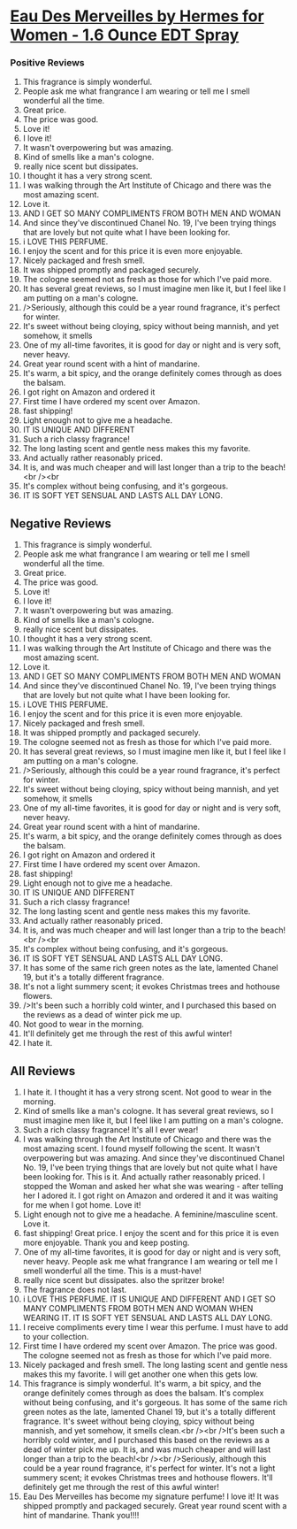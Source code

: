 # [Eau Des Merveilles by Hermes for Women - 1.6 Ounce EDT Spray](https://products.checkmycream.com/products/Eau-Des-Merveilles-by-Hermes-for-Women-1.6-Ounce-EDT-Spray.html)

### Positive Reviews

<ol>
      <li>This fragrance is simply wonderful.  </li>
      <li>People ask me what frangrance I am wearing or tell me I smell wonderful all the time.  </li>
      <li>Great price.  </li>
      <li>The price was good.  </li>
      <li>Love it!</li>
      <li>I love it!  </li>
      <li>It wasn&#x27;t overpowering but was amazing.</li>
      <li>Kind of smells like a man&#x27;s cologne.  </li>
      <li>really nice scent but dissipates.</li>
      <li>I thought it has a very strong scent.</li>
      <li>I was walking through the Art Institute of Chicago and there was the most amazing scent.  </li>
      <li>Love it.</li>
      <li>AND I GET SO MANY COMPLIMENTS FROM BOTH MEN AND WOMAN</li>
      <li>And since they&#x27;ve discontinued Chanel No. 19, I&#x27;ve been trying things that are lovely but not quite what I have been looking for.</li>
      <li>i LOVE THIS PERFUME.  </li>
      <li>I enjoy the scent and for this price it is even more enjoyable.  </li>
      <li>Nicely packaged and fresh smell.  </li>
      <li>It was shipped promptly and packaged securely.</li>
      <li>The cologne seemed not as fresh as those for which I&#x27;ve paid more.</li>
      <li>It has several great reviews, so I must imagine men like it, but I feel like I am putting on a man&#x27;s cologne.</li>
      <li>/&gt;Seriously, although this could be a year round fragrance, it&#x27;s perfect for winter.  </li>
      <li>It&#x27;s sweet without being cloying, spicy without being mannish, and yet somehow, it smells</li>
      <li>One of my all-time favorites, it is good for day or night and is very soft, never heavy.  </li>
      <li>Great year round scent with a hint of mandarine.  </li>
      <li>It&#x27;s warm, a bit spicy, and the orange definitely comes through as does the balsam.  </li>
      <li>I got right on Amazon and ordered it</li>
      <li>First time I have ordered my scent over Amazon.  </li>
      <li>fast shipping!  </li>
      <li>Light enough not to give me a headache.</li>
      <li>IT IS UNIQUE AND DIFFERENT</li>
      <li>Such a rich classy fragrance!  </li>
      <li>The long lasting scent and gentle ness makes this my favorite.  </li>
      <li>And actually rather reasonably priced.</li>
      <li>It is, and was much cheaper and will last longer than a trip to the beach!&lt;br /&gt;&lt;br</li>
      <li>It&#x27;s complex without being confusing, and it&#x27;s gorgeous.  </li>
      <li>IT IS SOFT YET SENSUAL AND LASTS ALL DAY LONG.</li>
</ol>


<h2>Negative Reviews</h2>
<ol>
<li> This fragrance is simply wonderful.  </li>
<li> People ask me what frangrance I am wearing or tell me I smell wonderful all the time.  </li>
<li> Great price.  </li>
<li> The price was good.  </li>
<li> Love it!</li>
<li> I love it!  </li>
<li> It wasn&#x27;t overpowering but was amazing.</li>
<li> Kind of smells like a man&#x27;s cologne.  </li>
<li> really nice scent but dissipates.</li>
<li> I thought it has a very strong scent.</li>
<li> I was walking through the Art Institute of Chicago and there was the most amazing scent.  </li>
<li> Love it.</li>
<li> AND I GET SO MANY COMPLIMENTS FROM BOTH MEN AND WOMAN</li>
<li> And since they&#x27;ve discontinued Chanel No. 19, I&#x27;ve been trying things that are lovely but not quite what I have been looking for.</li>
<li> i LOVE THIS PERFUME.  </li>
<li> I enjoy the scent and for this price it is even more enjoyable.  </li>
<li> Nicely packaged and fresh smell.  </li>
<li> It was shipped promptly and packaged securely.</li>
<li> The cologne seemed not as fresh as those for which I&#x27;ve paid more.</li>
<li> It has several great reviews, so I must imagine men like it, but I feel like I am putting on a man&#x27;s cologne.</li>
<li> /&gt;Seriously, although this could be a year round fragrance, it&#x27;s perfect for winter.  </li>
<li> It&#x27;s sweet without being cloying, spicy without being mannish, and yet somehow, it smells</li>
<li> One of my all-time favorites, it is good for day or night and is very soft, never heavy.  </li>
<li> Great year round scent with a hint of mandarine.  </li>
<li> It&#x27;s warm, a bit spicy, and the orange definitely comes through as does the balsam.  </li>
<li> I got right on Amazon and ordered it</li>
<li> First time I have ordered my scent over Amazon.  </li>
<li> fast shipping!  </li>
<li> Light enough not to give me a headache.</li>
<li> IT IS UNIQUE AND DIFFERENT</li>
<li> Such a rich classy fragrance!  </li>
<li> The long lasting scent and gentle ness makes this my favorite.  </li>
<li> And actually rather reasonably priced.</li>
<li> It is, and was much cheaper and will last longer than a trip to the beach!&lt;br /&gt;&lt;br</li>
<li> It&#x27;s complex without being confusing, and it&#x27;s gorgeous.  </li>
<li> IT IS SOFT YET SENSUAL AND LASTS ALL DAY LONG.</li>
<li> It has some of the same rich green notes as the late, lamented Chanel 19,  but it&#x27;s a totally different fragrance.  </li>
<li> It&#x27;s not a light summery scent;  it evokes Christmas trees and hothouse flowers.  </li>
<li> /&gt;It&#x27;s been such a horribly cold winter, and I purchased this based on the reviews as a dead of winter pick me up.  </li>
<li> Not good to wear in the morning.</li>
<li> It&#x27;ll definitely get me through the rest of this awful winter!</li>
<li> I hate it.</li>
</ol>

<h2>All Reviews</h2>

<ol>
    <li> I hate it. I thought it has a very strong scent. Not good to wear in the morning.</li>
    <li> Kind of smells like a man&#x27;s cologne.  It has several great reviews, so I must imagine men like it, but I feel like I am putting on a man&#x27;s cologne.</li>
    <li> Such a rich classy fragrance!  It&#x27;s all I ever wear!</li>
    <li> I was walking through the Art Institute of Chicago and there was the most amazing scent.  I found myself following the scent. It wasn&#x27;t overpowering but was amazing. And since they&#x27;ve discontinued Chanel No. 19, I&#x27;ve been trying things that are lovely but not quite what I have been looking for. This is it. And actually rather reasonably priced. I stopped the Woman and asked her what she was wearing - after telling her I adored it. I got right on Amazon and ordered it and it was waiting for me when I got home.  Love it!</li>
    <li> Light enough not to give me a headache. A feminine/masculine scent. Love it.</li>
    <li> fast shipping!  Great price.  I enjoy the scent and for this price it is even more enjoyable.  Thank you and keep posting.</li>
    <li> One of my all-time favorites, it is good for day or night and is very soft, never heavy.  People ask me what frangrance I am wearing or tell me I smell wonderful all the time.  This is a must-have!</li>
    <li> really nice scent but dissipates. also the spritzer broke!</li>
    <li> The fragrance does not last.</li>
    <li> i LOVE THIS PERFUME.  IT IS UNIQUE AND DIFFERENT AND I GET SO MANY COMPLIMENTS FROM BOTH MEN AND WOMAN WHEN WEARING IT.  IT IS SOFT YET SENSUAL AND LASTS ALL DAY LONG.</li>
    <li> I receive compliments every time I wear this perfume.  I must have to add to your collection.</li>
    <li> First time I have ordered my scent over Amazon.  The price was good.  The cologne seemed not as fresh as those for which I&#x27;ve paid more.</li>
    <li> Nicely packaged and fresh smell.  The long lasting scent and gentle ness makes this my favorite.  I will get another one when this gets low.</li>
    <li> This fragrance is simply wonderful.  It&#x27;s warm, a bit spicy, and the orange definitely comes through as does the balsam.  It&#x27;s complex without being confusing, and it&#x27;s gorgeous.  It has some of the same rich green notes as the late, lamented Chanel 19,  but it&#x27;s a totally different fragrance.  It&#x27;s sweet without being cloying, spicy without being mannish, and yet somehow, it smells clean.&lt;br /&gt;&lt;br /&gt;It&#x27;s been such a horribly cold winter, and I purchased this based on the reviews as a dead of winter pick me up.  It is, and was much cheaper and will last longer than a trip to the beach!&lt;br /&gt;&lt;br /&gt;Seriously, although this could be a year round fragrance, it&#x27;s perfect for winter.  It&#x27;s not a light summery scent;  it evokes Christmas trees and hothouse flowers.  It&#x27;ll definitely get me through the rest of this awful winter!</li>
    <li> Eau Des Merveilles has become my signature perfume! I love it!  It was shipped promptly and packaged securely. Great year round scent with a hint of mandarine.  Thank you!!!!</li>
</ol>




